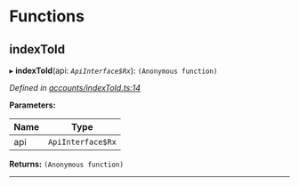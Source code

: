 

# Functions

<a id="indextoid"></a>

##  indexToId

▸ **indexToId**(api: *`ApiInterface$Rx`*): `(Anonymous function)`

*Defined in [accounts/indexToId.ts:14](https://github.com/polkadot-js/api/blob/843f374/packages/api-derive/src/accounts/indexToId.ts#L14)*

**Parameters:**

| Name | Type |
| ------ | ------ |
| api | `ApiInterface$Rx` |

**Returns:** `(Anonymous function)`

___

